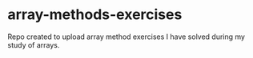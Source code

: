 # array-methods-exercises
Repo created to upload array method exercises I have solved during my study of arrays.
